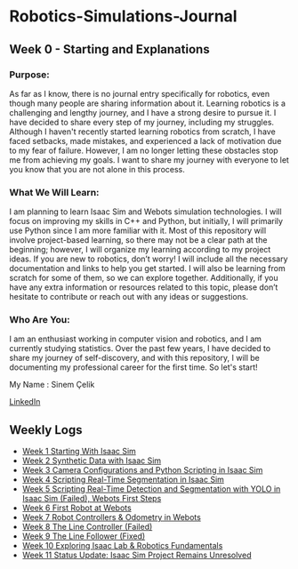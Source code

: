 # Robotics-Simulations-Journal

## Week 0 - Starting and Explanations

### Purpose:
As far as I know, there is no journal entry specifically for robotics, even though many people are sharing information about it. Learning robotics is a challenging and lengthy journey, and I have a strong desire to pursue it. I have decided to share every step of my journey, including my struggles. 
Although I haven't recently started learning robotics from scratch, I have faced setbacks, made mistakes, and experienced a lack of motivation due to my fear of failure. However, I am no longer letting these obstacles stop me from achieving my goals. I want to share my journey with everyone to let you know that you are not alone in this process.

### What We Will Learn:
I am planning to learn Isaac Sim and Webots simulation technologies. I will focus on improving my skills in C++ and Python, but initially, I will primarily use Python since I am more familiar with it. Most of this repository will involve project-based learning, so there may not be a clear path at the beginning; however, I will organize my learning according to my project ideas.
If you are new to robotics, don’t worry! I will include all the necessary documentation and links to help you get started. I will also be learning from scratch for some of them, so we can explore together. Additionally, if you have any extra information or resources related to this topic, please don’t hesitate to contribute or reach out with any ideas or suggestions.

### Who Are You:
I am an enthusiast working in computer vision and robotics, and I am currently studying statistics. Over the past few years, I have decided to share my journey of self-discovery, and with this repository, I will be documenting my professional career for the first time. So let's start!
</br>

My Name : Sinem Çelik

[LinkedIn](https://www.linkedin.com/in/sinem-celik-dl/)


## Weekly Logs

- [Week 1 Starting With Isaac Sim](Week1/)
- [Week 2 Synthetic Data with Isaac Sim](Week2/)
- [Week 3 Camera Configurations and Python Scripting in Isaac Sim](Week3/)
- [Week 4 Scripting Real-Time Segmentation in Isaac Sim](Week4/)
- [Week 5 Scripting Real-Time Detection and Segmentation with YOLO in Isaac Sim (Failed), Webots First Steps](Week5/)
- [Week 6 First Robot at Webots](Week6/)
- [Week 7 Robot Controllers & Odometry in Webots](Week7/)
- [Week 8  The Line Controller (Failed)](Week8/)
- [Week 9  The Line Follower (Fixed)](Week9/)
- [Week 10  Exploring Isaac Lab & Robotics Fundamentals](Week10/)
- [Week 11  Status Update: Isaac Sim Project Remains Unresolved](Week11/)

